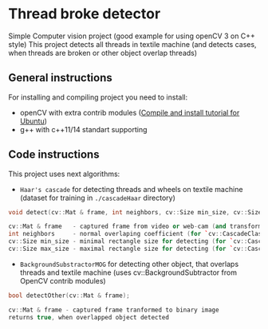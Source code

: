 # Thread broke detector

Simple Computer vision project (good example for using openCV 3 on C++ style)
This project detects all threads in textile machine (and detects cases, when threads are broken or other object overlap threads)

## General instructions

For installing and compiling project you need to install:
* openCV with extra contrib modules ([Compile and install tutorial for Ubuntu](https://www.learnopencv.com/install-opencv3-on-ubuntu/))
* g++ with c++11/14 standart supporting

## Code instructions

This project uses next algorithms:
* `Haar's cascade` for detecting threads and wheels on textile machine (dataset for training in `./cascadeHaar` directory)
```cpp
void detect(cv::Mat & frame, int neighbors, cv::Size min_size, cv::Size max_size);

cv::Mat & frame   - captured frame from video or web-cam (and transformed to grey binary image)
int neighbors     - normal overlaping coefficient (for `cv::CascadeClassifier::detectMultiScale` openCV method)
cv::Size min_size - minimal rectangle size for detecting (for `cv::CascadeClassifier::detectMultiScale` openCV method)
cv::Size max_size - maximal rectangle size for detecting (for `cv::CascadeClassifier::detectMultiScale` openCV method)
```

* `BackgroundSubstractorMOG` for detecting other object, that overlaps threads and textile machine (uses cv::BackgroundSubtractor from OpenCV contrib modules)
```cpp
bool detectOther(cv::Mat & frame);

cv::Mat & frame - captured frame tranformed to binary image
returns true, when overlapped object detected
```
